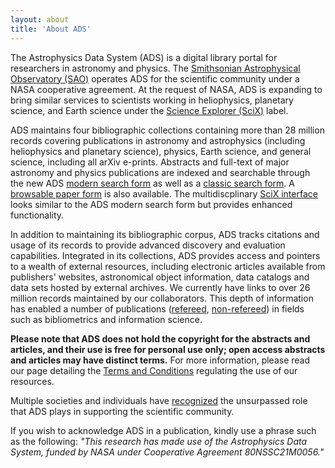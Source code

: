 ```yaml
---
layout: about
title: 'About ADS'
---
```


The Astrophysics Data System (ADS) is a digital library portal for researchers in astronomy and physics. The [Smithsonian Astrophysical Observatory (SAO)](https://www.cfa.harvard.edu/sao) operates ADS for the scientific community under a NASA cooperative agreement. At the request of NASA, ADS is expanding to bring similar services to scientists working in heliophysics, planetary science, and Earth science under the [Science Explorer (SciX)](https://scixplorer.org/scixabout/) label.  

ADS maintains four bibliographic collections containing more than 28 million records covering publications in astronomy and astrophysics (including heliophysics and planetary science), physics, Earth science, and general science, including all arXiv e-prints. Abstracts and full-text of major astronomy and physics publications are indexed and searchable through the new ADS [modern search form](https://ui.adsabs.harvard.edu/) as well as a [classic search form](https://ui.adsabs.harvard.edu/#classic-form). A [browsable paper form](https://ui.adsabs.harvard.edu/#paper-form) is also available.  The multidiscplinary [SciX
interface](https://scixplorer.org/) looks similar to the ADS modern search form but provides enhanced functionality. 

In addition to maintaining its bibliographic corpus, ADS tracks citations and usage of its records to provide advanced discovery and evaluation capabilities. Integrated in its collections, ADS provides access and pointers to a wealth of external resources, including electronic articles available from publishers' websites, astronomical object information, data catalogs and data sets hosted by external archives. We currently have links to over 26 million records maintained by our collaborators. This depth of information has enabled a number of publications ([refereed](https://ui.adsabs.harvard.edu/#/public-libraries/aI9-ox_2RNeZK-gm-4DpVQ), [non-refereed](https://ui.adsabs.harvard.edu/#/public-libraries/iETdWs2pSGajhFBI30X3UQ)) in fields such as bibliometrics and information science.

**Please note that ADS does not hold the copyright for the abstracts and articles, and their use is free for personal use only; open access abstracts and articles may have distinct terms.** For more information, please read our page detailing the [Terms and Conditions](http://adsabs.github.io/help/terms/) regulating the use of our resources.

Multiple societies and individuals have [recognized](https://ui.adsabs.harvard.edu/about/awards.html) the unsurpassed role that ADS plays in supporting the scientific community.

If you wish to acknowledge ADS in a publication, kindly use a phrase such as the following: _"This research has made use of the Astrophysics Data System, funded by NASA under Cooperative Agreement 80NSSC21M0056."_


